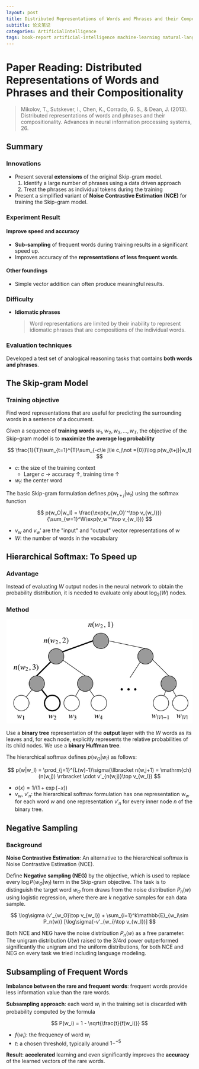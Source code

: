 ```yaml
---
layout: post
title: Distributed Representations of Words and Phrases and their Compositionality
subtitle: 论文笔记
categories: ArtificialIntelligence
tags: book-report artificial-intelligence machine-learning natural-language-processing
---
```


# Paper Reading: Distributed Representations of Words and Phrases and their Compositionality

> Mikolov, T., Sutskever, I., Chen, K., Corrado, G. S., & Dean, J. (2013). Distributed representations of words and phrases and their compositionality. Advances in neural information processing systems, 26.

## Summary

### Innovations

* Present several **extensions** of the original Skip-gram model.
  1. Identify a large number of phrases using a data driven approach
  2. Treat the phrases as individual tokens during the training
* Present a simplified variant of **Noise Contrastive Estimation (NCE)** for training the Skip-gram model.

### Experiment Result

#### Improve speed and accuracy

* **Sub-sampling** of frequent words during training results in a significant speed up.
* Improves accuracy of the **representations of less frequent words**.

#### Other foundings

* Simple vector addition can often produce meaningful results.

### Difficulty

* **Idiomatic phrases**
  > Word representations are limited by their inability to represent idiomatic phrases that are compositions of the individual words.

### Evaluation techniques

Developed a test set of analogical reasoning tasks that contains **both words and phrases**.

## The Skip-gram Model

### Training objective

Find word representations that are useful for predicting the surrounding words in a sentence of a document.

Given a sequence of **training words** $w_1, w_2, w_3, ..., w_T$, the objective of the Skip-gram model is to **maximize the average log probability**

$$
\frac{1}{T}\sum_{t=1}^{T}\sum_{-c\le j\le c,j\not ={0}}\log p(w_{t+j}|w_t)
$$

* $c$: the size of the training context
  * Larger $c$ $\rightarrow$ accuracy $\uparrow$, training time $\uparrow$
* $w_t$: the center word

The basic Skip-gram formulation defines $p(w_{t+j}|w_t)$ using the softmax function

$$
p(w_O|w_I) = \frac{\exp(v_{w_O}'^\top v_{w_I})}{\sum_{w=1}^W\exp(v_w'^\top v_{w_I})}
$$

* $v_w$ and $v_w'$ are the "input" and "output" vector representations of $w$
* $W$: the number of words in the vocabulary

## Hierarchical Softmax: To Speed up

### Advantage

Instead of evaluating $W$ output nodes in the neural network to obtain the probability distribution, it is needed to evaluate only about $\log_2(W)$ nodes.

### Method

![](/assets/images/post/paper/bi-tree.png)

Use a **binary tree** representation of the **output** layer with the $W$ words as its leaves and, for each node, explicitly represents the relative probabilities of its child nodes. We use a **binary Huffman tree**.

The hierarchical softmax defines $p(w_O|w_I)$ as follows:

$$
p(w|w_I) = \prod_{j=1}^{L(w)-1}\sigma(\llbracket n(w,j+1) = \mathrm{ch}(n(w,j)) \rrbracket \cdot v'_{n(w,j)}\top v_{w_I})
$$

* $\sigma(x) = 1/(1+\exp(-x))$
* $v_w$, $v'_n$: the hierarchical softmax formulation has one representation $w_w$ for each word $w$ and one representation $v'_n$ for every inner node $n$ of the binary tree.

## Negative Sampling

### Background

**Noise Contrastive Estimation**: An alternative to the hierarchical softmax is Noise Contrastive Estimation (NCE).

Define **Negative sampling (NEG)** by the objective, which is used to replace every $\log P(w_O|w_I)$ term in the Skip-gram objective. The task is to distinguish the target word $w_O$ from draws from the noise distribution $P_n(w)$ using logistic regression, where there are $k$ negative samples for eah data sample.

$$
\log\sigma (v'_{w_O}\top v_{w_I}) + \sum_{i=1}^k\mathbb{E}_{w_i\sim P_n(w)} [\log\sigma(-v'_{w_i}\top v_{w_I})]
$$

Both NCE and NEG have the noise distribution $P_n(w)$ as a free parameter. The unigram distribution $U(w)$ raised to the 3/4rd power outperformed significantly the unigram and the uniform distributions, for both NCE and NEG on every task we tried including language modeling.

## Subsampling of Frequent Words

**Imbalance between the rare and frequent words**: frequent words provide less information value than the rare words.

**Subsampling approach**: each word $w_i$ in the training set is discarded with probability computed by the formula

$$
P(w_i) = 1 - \sqrt{\frac{t}{f(w_i)}}
$$

* $f(w_i)$: the frequency of word $w_i$
* $t$: a chosen threshold, typically around $1-^{-5}$

**Result**: **accelerated** learning and even significantly improves the **accuracy** of the learned vectors of the rare words.